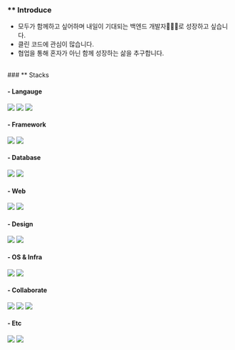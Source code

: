 ### ** Introduce
<!-- ### Junior Server-Backend Developer -->
- 모두가 함께하고 싶어하며 내일이 기대되는 백엔드 개발자🧑🏻‍💻로 성장하고 싶습니다.
- 클린 코드에 관심이 많습니다.
- 협업을 통해 혼자가 아닌 함께 성장하는 삶을 추구합니다.
<br>
### ** Stacks
  <h4>- Langauge</h4>
    <img src="https://img.shields.io/badge/Python-E89313?style=flat-square&logo=CSS3&logoColor=white"/>
    <img src="https://img.shields.io/badge/JavaScript-E34F26?style=flat-square&logo=HTML5&logoColor=white"/>
    <img src="https://img.shields.io/badge/Java-EF323D?style=flat-square&logo=NGINX&logoColor=white"/>
  <h4>- Framework</h4>
    <img src="https://img.shields.io/badge/Django-0769AD?style=flat-square&logo=JavaScript&logoColor=white"/>
    <img src="https://img.shields.io/badge/bootstrap-7952B3?style=flat-square&logo=Bootstrap&logoColor=white"/>
  <h4>- Database</h4>
    <img src="https://img.shields.io/badge/SQLite-DA1F26?style=flat-square&logo=GitBook&logoColor=white"/>
    <img src="https://img.shields.io/badge/PostgreSQL-56B366?style=flat-square&logo=Notion&logoColor=white"/>
  <h4>- Web</h4>
    <img src="https://img.shields.io/badge/Html(Css)-3776AB?style=flat-square&logo=Python&logoColor=white"/>
    <img src="https://img.shields.io/badge/Bootstrap-092E20?style=flat-square&logo=Python&logoColor=white"/>
  <h4>- Design</h4>
    <img src="https://img.shields.io/badge/Figma-FF4F8B?style=flat-square&logo=GitBook&logoColor=white"/>
    <img src="https://img.shields.io/badge/Ovenapp-407AFC?style=flat-square&logo=GitBook&logoColor=white"/>
  <h4>- OS & Infra</h4>
    <img src="https://img.shields.io/badge/Ubuntu-4169E1?style=flat-square&logo=PostgreSQL&logoColor=white"/>
    <img src="https://img.shields.io/badge/AWS(S3, Lightsail)-003B57?style=flat-square&logo=SQLite&logoColor=white"/>
  <h4>- Collaborate</h4>
    <img src="https://img.shields.io/badge/GitHub-F05032?style=flat-square&logo=Git&logoColor=white"/>
    <img src="https://img.shields.io/badge/Notion-181717?style=flat-square&logo=GitHub&logoColor=white"/>
    <img src="https://img.shields.io/badge/Discord-FF3366?style=flat-square&logo=Figma&logoColor=white"/>
  <h4>- Etc</h4>
    <img src="https://img.shields.io/badge/Draw.io-232F3E?style=flat-square&logo=Amazon AWS&logoColor=white"/>
    <img src="https://img.shields.io/badge/ErdCloud-6D4C9F?style=flat-square&logo=Monster&logoColor=white"/>
  <br>
